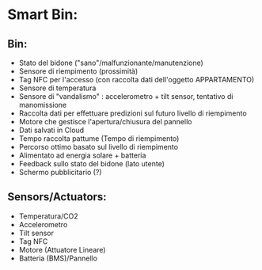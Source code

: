 # Smart Bin:
## Bin:
* Stato del bidone ("sano"/malfunzionante/manutenzione)
* Sensore di riempimento (prossimità)
* Tag NFC per l'accesso (con raccolta dati dell'oggetto APPARTAMENTO)
* Sensore di temperatura
* Sensore di "vandalismo" : accelerometro + tilt sensor, tentativo di manomissione
* Raccolta dati per effettuare predizioni sul futuro livello di riempimento
* Motore che gestisce l'apertura/chiusura del pannello
* Dati salvati in Cloud
* Tempo raccolta pattume (Tempo di riempimento)
* Percorso ottimo basato sul livello di riempimento
* Alimentato ad energia solare + batteria
* Feedback sullo stato del bidone (lato utente)
* Schermo pubblicitario (?)

## Sensors/Actuators:
* Temperatura/CO2
* Accelerometro
* Tilt sensor
* Tag NFC
* Motore (Attuatore Lineare)
* Batteria (BMS)/Pannello
